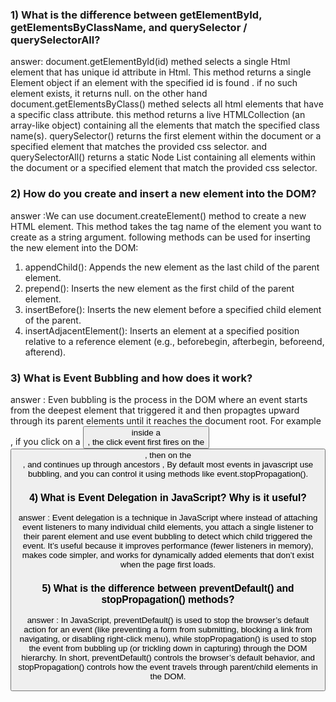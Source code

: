 ### 1) What is the difference between getElementById, getElementsByClassName, and querySelector / querySelectorAll?

answer: document.getElementById(id) methed selects a single Html element that has unique id attribute in Html. This method returns a single Element object if an element with the specified id is found . if no such element exists, it returns null. on the other hand document.getElementsByClass() methed selects all html elements that have a specific class attribute. this method returns a live HTMLCollection (an array-like object) containing all the elements that match the specified class name(s).
querySelector() returns the first element within the document or a specified element that matches the provided css selector. and querySelectorAll() returns a static Node List containing all elements within the document or a specified element that match the provided css selector.

### 2) How do you create and insert a new element into the DOM?

answer :We can use document.createElement() method to create a new HTML element. This method takes the tag name of the element you want to create as a string argument.
following methods can be used for inserting the new element into the DOM:

1. appendChild(): Appends the new element as the last child of the parent element.
2. prepend(): Inserts the new element as the first child of the parent element.
3. insertBefore(): Inserts the new element before a specified child element of the parent.
4. insertAdjacentElement(): Inserts an element at a specified position relative to a reference element (e.g., beforebegin, afterbegin, beforeend, afterend).

### 3) What is Event Bubbling and how does it work?

answer : Even bubbling is the process in the DOM where an event starts from the deepest element that triggered it and then propagtes upward through its parent elements until it reaches the document root. For example , if you click on a <button> inside a <div>, the click event first fires on the <button>, then on the <div> , and continues up through ancestors , By default most events in javascript use bubbling, and you can control it using methods like event.stopPropagation().

### 4) What is Event Delegation in JavaScript? Why is it useful?

answer : Event delegation is a technique in JavaScript where instead of attaching event listeners to many individual child elements, you attach a single listener to their parent element and use event bubbling to detect which child triggered the event. It’s useful because it improves performance (fewer listeners in memory), makes code simpler, and works for dynamically added elements that don’t exist when the page first loads.

### 5) What is the difference between preventDefault() and stopPropagation() methods?

answer : In JavaScript, preventDefault() is used to stop the browser’s default action for an event (like preventing a form from submitting, blocking a link from navigating, or disabling right-click menu), while stopPropagation() is used to stop the event from bubbling up (or trickling down in capturing) through the DOM hierarchy. In short, preventDefault() controls the browser’s default behavior, and stopPropagation() controls how the event travels through parent/child elements in the DOM.
